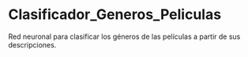 # Clasificador_Generos_Peliculas
Red neuronal para clasificar los géneros de las películas a partir de sus descripciones.
